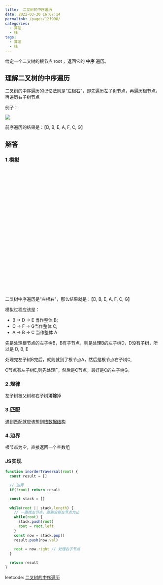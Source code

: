 ```yaml
---
title:  二叉树的中序遍历
date: 2022-03-20 16:07:14
permalink: /pages/12f998/
categories:
  - 算法
  - 栈
tags:
  - 算法
  - 栈
---
```


给定一个二叉树的根节点 root ，返回它的 **中序** 遍历。



## 理解二叉树的中序遍历

二叉树的中序遍历的记忆法则是“左根右"，即先遍历左子树节点，再遍历根节点，再遍历右子树节点

例子：

<img src="https://cdn.jsdelivr.net/gh/Buzhifanji/imgs-store/blog/binary-tree-preorder-traversal.png"/>

前序遍历的结果是：【D, B, E, A, F, C, G】

## 解答

### 1.模拟

<iframe :src="$withBase('/markmap/data-structure/stack/binary-tree-preorder-traversal.html')" width="100%" height="400" frameborder="0" scrolling="No" leftmargin="0" topmargin="0"></iframe>

二叉树中序遍历是“左根右"，那么结果就是：【D, B, E, A, F, C, G】

模拟过程应该是： 
- B -> D -> E 当作整体 B; 
- C -> F -> G当作整体 C;
- A -> B -> C 当作整体 A

先是处理根节点的左子树B，B有子节点，则是处理B的左子树D，D没有子树，所以是 D, B, E

处理完左子树B完后，就则就到了根节点A，然后是根节点右子树C,

C节点有左子树E,则先处理F，然后是C节点，最好是C的右子树G。

### 2.规律

左子树被父树和右子树**消除**掉

### 3.匹配

遇到匹配就应该想到[栈数据结构](1.判断字符串括号是否合法.md)

### 4.边界

根节点为空，直接返回一个空数组

### JS实现

```js
function inorderTraversal(root) {
  const result = []

  // 边界
  if(!root) return result

  const stack = []
  
  while(root || stack.length) {
    // 一直找左节点，直到没有左节点为止
    while(root) {
      stack.push(root)
      root = root.left
    }
    const now = stack.pop()
    result.push(now.val)
    
    root = now.right // 处理右子节点
  }

  return result
}
```

leetcode: [二叉树的中序遍历](https://leetcode-cn.com/problems/binary-tree-inorder-traversal/)